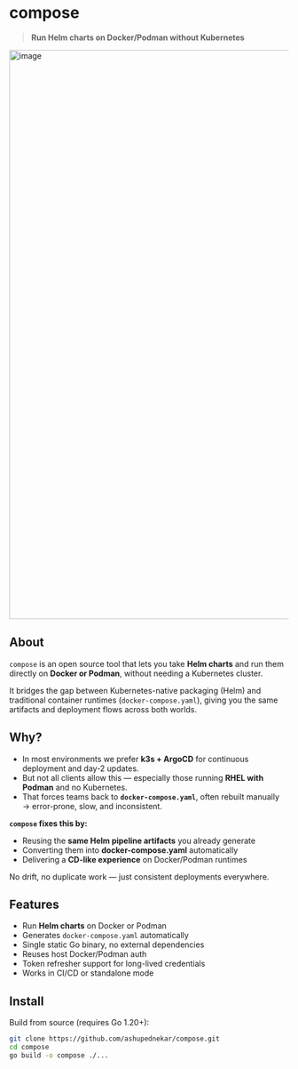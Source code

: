# compose

> **Run Helm charts on Docker/Podman without Kubernetes**

<img width="1024" height="1024" alt="image" src="https://github.com/user-attachments/assets/c886c6ba-b2aa-4423-8044-13cd4a82b21c" />


## About

`compose` is an open source tool that lets you take **Helm charts** and run them directly on **Docker or Podman**, without needing a Kubernetes cluster.

It bridges the gap between Kubernetes-native packaging (Helm) and traditional container runtimes (`docker-compose.yaml`), giving you the same artifacts and deployment flows across both worlds.

## Why?

- In most environments we prefer **k3s + ArgoCD** for continuous deployment and day-2 updates.  
- But not all clients allow this — especially those running **RHEL with Podman** and no Kubernetes.  
- That forces teams back to **`docker-compose.yaml`**, often rebuilt manually → error-prone, slow, and inconsistent.  

**`compose` fixes this by:**

- Reusing the **same Helm pipeline artifacts** you already generate  
- Converting them into **docker-compose.yaml** automatically  
- Delivering a **CD-like experience** on Docker/Podman runtimes  

No drift, no duplicate work — just consistent deployments everywhere.

## Features

- Run **Helm charts** on Docker or Podman
- Generates `docker-compose.yaml` automatically
- Single static Go binary, no external dependencies
- Reuses host Docker/Podman auth
- Token refresher support for long-lived credentials
- Works in CI/CD or standalone mode

## Install

Build from source (requires Go 1.20+):

```bash
git clone https://github.com/ashupednekar/compose.git
cd compose
go build -o compose ./...
